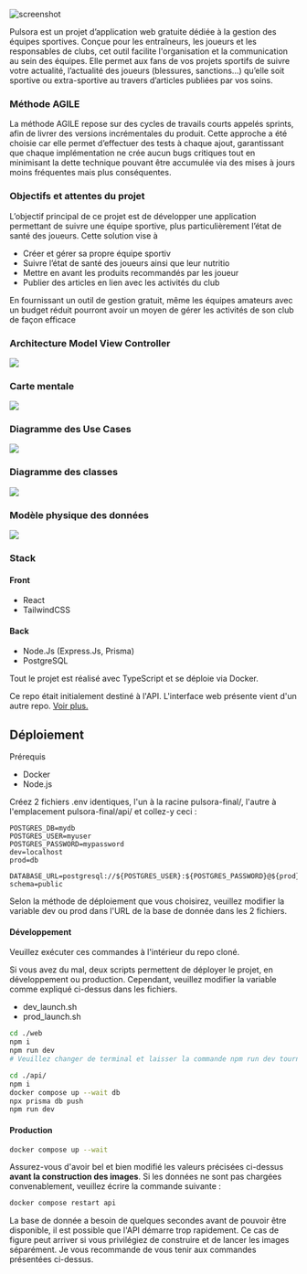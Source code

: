 ![screenshot](/livrables/pulsora-1.png)

Pulsora est un projet d’application web gratuite dédiée à la gestion des équipes
sportives. Conçue pour les entraîneurs, les joueurs et les responsables de clubs,
cet outil facilite l'organisation et la communication au sein des équipes. Elle
permet aux fans de vos projets sportifs de suivre votre actualité, l’actualité des
joueurs (blessures, sanctions...) qu’elle soit sportive ou extra-sportive au travers
d’articles publiées par vos soins.

### Méthode AGILE

La méthode AGILE repose sur des cycles de travails courts appelés sprints, afin
de livrer des versions incrémentales du produit. Cette approche a été choisie car
elle permet d’effectuer des tests à chaque ajout, garantissant que chaque
implémentation ne crée aucun bugs critiques tout en minimisant la dette
technique pouvant être accumulée via des mises à jours moins fréquentes mais
plus conséquentes.

### Objectifs et attentes du projet

L’objectif principal de ce projet est de développer une application permettant de
suivre une équipe sportive, plus particulièrement l’état de santé des joueurs.
Cette solution vise à

- Créer et gérer sa propre équipe sportiv
- Suivre l’état de santé des joueurs ainsi que leur nutritio
- Mettre en avant les produits recommandés par les joueur
- Publier des articles en lien avec les activités du club

En fournissant un outil de gestion gratuit, même les équipes amateurs avec un
budget réduit pourront avoir un moyen de gérer les activités de son club de
façon efficace

### Architecture Model View Controller

![](./livrables/mvc.jpg)

### Carte mentale

![](./livrables/mind_map.jpg)

### Diagramme des Use Cases

![](./livrables/use_cases.vpd.jpg)

### Diagramme des classes

![](./livrables/class_diagram.drawio.svg)

### Modèle physique des données

![](./livrables/physical_data_model.drawio.svg)

### Stack

#### Front

- React
- TailwindCSS

#### Back

- Node.Js (Express.Js, Prisma)
- PostgreSQL

Tout le projet est réalisé avec TypeScript et se déploie via Docker.

Ce repo était initialement destiné à l'API. L'interface web présente vient d'un autre repo. [Voir plus.](https://github.com/darryl-sangare/pulsora.git)

## Déploiement

Prérequis

- Docker
- Node.js

Créez 2 fichiers .env identiques, l'un à la racine pulsora-final/, l'autre à l'emplacement pulsora-final/api/ et collez-y ceci :

```env
POSTGRES_DB=mydb
POSTGRES_USER=myuser
POSTGRES_PASSWORD=mypassword
dev=localhost
prod=db

DATABASE_URL=postgresql://${POSTGRES_USER}:${POSTGRES_PASSWORD}@${prod}:5432/${POSTGRES_DB}?schema=public
```

Selon la méthode de déploiement que vous choisirez, veuillez modifier la variable dev ou prod dans l'URL de la base de donnée dans les 2 fichiers.

#### Développement

Veuillez exécuter ces commandes à l'intérieur du repo cloné.

Si vous avez du mal, deux scripts permettent de déployer le projet, en développement ou production. Cependant, veuillez modifier la variable comme expliqué ci-dessus dans les fichiers.

- dev_launch.sh
- prod_launch.sh

```bash
cd ./web
npm i
npm run dev
# Veuillez changer de terminal et laisser la commande npm run dev tourner en arrière-plan

cd ./api/
npm i
docker compose up --wait db
npx prisma db push
npm run dev
```

#### Production

```bash
docker compose up --wait
```

Assurez-vous d'avoir bel et bien modifié les valeurs précisées ci-dessus <b>avant la construction des images</b>.
Si les données ne sont pas chargées convenablement, veuillez écrire la commande suivante :

```bash
docker compose restart api
```

La base de donnée a besoin de quelques secondes avant de pouvoir être disponible, il est possible que l'API démarre trop rapidement. Ce cas de figure peut arriver si vous privilégiez de construire et de lancer les images séparément. Je vous recommande de vous tenir aux commandes présentées ci-dessus.
